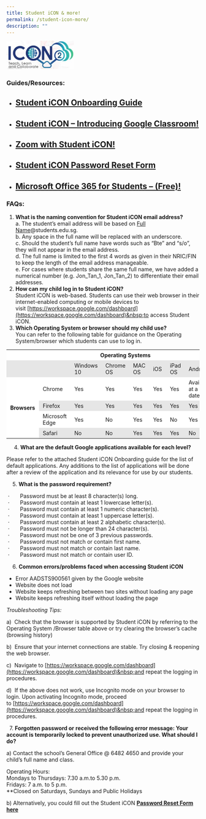 ```yaml
---
title: Student iCON & more!
permalink: /student-icon-more/
description: ""
---
```

<html>
<body>
<p><a href="https://workspace.google.com/dashboard">
<img src="/images/icon-300x125.jpg"  style="width:35%">
</a></p>
</body>
</html>

### Guides/Resources:

*   [Student iCON Onboarding Guide](/files/Student-iCON-Onboarding-Guide.pdf)
    -----------------------------------------------------------------------------------------------------------------------------
    
*   [Student iCON – Introducing&nbsp;Google&nbsp;Classroom!](/files/Student-iCON-Introducing-Google-Classroom.pdf)
    --------------------------------------------------------------------------------------------------------------------------------------------------------
    
*   [Zoom&nbsp;with Student iCON!](/files/Student_Zoom_Onboarding_Guide.pdf)
    -----------------------------------------------------------------------------------------------------------------------
    
*   [Student&nbsp;**iCON**&nbsp;Password Reset Form](https://form.gov.sg/622591f0b89fad0012ff253c)
    ------------------------------------------------------------------------------------
    
*   [Microsoft Office 365 for Students – (Free)!](/files/Microsoft_Office_365_ProPlus_Apps_Student_Guide.pdf)
    -------------------------------------------------------------------------------------------------------------------------------------------------------------
    

### FAQs:

1.  **What is the naming convention for Student iCON email address?**  
    a. The student’s email address will be based on <u>Full Name</u>@students.edu.sg.  
    b. Any space in the full name will be replaced with an underscore.  
    c. Should the student’s full name have words such as “Bte” and “s/o”, they will not appear in the email address.  
    d. The full name is limited to the first 4 words as given in their NRIC/FIN to keep the length of the email address manageable.  
    e. For cases where students share the same full name, we have added a numerical number (e.g. Jon\_Tan\_1, Jon\_Tan\_2) to differentiate their email addresses.
2.  **How can my child log in to Student iCON?**  
    Student iCON is web-based. Students can use their web browser in their internet-enabled computing or mobile devices to visit&nbsp;[https://workspace.google.com/dashboard](https://workspace.google.com/dashboard)&nbsp;to access Student iCON.
3.  **Which Operating System or browser should my child use?**  
    You can refer to the following table for guidance on the Operating System/browser which students can use to log in.&nbsp;

<table style="box-sizing: inherit; border-collapse: collapse; border-spacing: 0px; max-width: 100%; width: 792.225px;" width="640"><tbody style="box-sizing: inherit;"><tr style="box-sizing: inherit; background: rgb(255, 255, 255);"><td style="box-sizing: inherit; padding: 5px 10px; width: 111.963px;" width="41">&nbsp;</td><td style="box-sizing: inherit; padding: 5px 10px; width: 123.287px;" width="99">&nbsp;</td><td style="box-sizing: inherit; padding: 5px 10px; width: 556.975px;" width="500" colspan="6"><strong style="box-sizing: inherit; font-weight: bold;">&nbsp; &nbsp; &nbsp; &nbsp; &nbsp; &nbsp; &nbsp; &nbsp; &nbsp; Operating Systems</strong></td></tr><tr style="box-sizing: inherit; background: rgb(230, 230, 230);"><td style="box-sizing: inherit; padding: 5px 10px; width: 111.963px;">&nbsp;</td><td style="box-sizing: inherit; padding: 5px 10px; width: 123.287px;">&nbsp;</td><td style="box-sizing: inherit; padding: 5px 10px; width: 103.45px;">Windows 10</td><td style="box-sizing: inherit; padding: 5px 10px; width: 103.45px;">Chrome OS</td><td style="box-sizing: inherit; padding: 5px 10px; width: 90.7px;">MAC OS</td><td style="box-sizing: inherit; padding: 5px 10px; width: 79.3625px;">iOS</td><td style="box-sizing: inherit; padding: 5px 10px; width: 72.2625px;">iPad OS</td><td style="box-sizing: inherit; padding: 5px 10px; width: 107.75px;">Android</td></tr><tr style="box-sizing: inherit; background: rgb(255, 255, 255);"><td style="box-sizing: inherit; padding: 5px 10px; width: 111.963px;" rowspan="4"><strong style="box-sizing: inherit; font-weight: bold;">Browsers</strong></td><td style="box-sizing: inherit; padding: 5px 10px; width: 123.287px;">Chrome</td><td style="box-sizing: inherit; padding: 5px 10px; width: 103.45px;">Yes</td><td style="box-sizing: inherit; padding: 5px 10px; width: 103.45px;">Yes</td><td style="box-sizing: inherit; padding: 5px 10px; width: 90.7px;">Yes</td><td style="box-sizing: inherit; padding: 5px 10px; width: 79.3625px;">Yes</td><td style="box-sizing: inherit; padding: 5px 10px; width: 72.2625px;">Yes</td><td style="box-sizing: inherit; padding: 5px 10px; width: 107.75px;" width="79">Available at a later date</td></tr><tr style="box-sizing: inherit; background: rgb(230, 230, 230);"><td style="box-sizing: inherit; padding: 5px 10px; width: 123.287px;">Firefox</td><td style="box-sizing: inherit; padding: 5px 10px; width: 103.45px;">Yes</td><td style="box-sizing: inherit; padding: 5px 10px; width: 103.45px;">Yes</td><td style="box-sizing: inherit; padding: 5px 10px; width: 90.7px;">Yes</td><td style="box-sizing: inherit; padding: 5px 10px; width: 79.3625px;">Yes</td><td style="box-sizing: inherit; padding: 5px 10px; width: 72.2625px;">Yes</td><td style="box-sizing: inherit; padding: 5px 10px; width: 107.75px;">Yes</td></tr><tr style="box-sizing: inherit; background: rgb(255, 255, 255);"><td style="box-sizing: inherit; padding: 5px 10px; width: 123.287px;">Microsoft Edge</td><td style="box-sizing: inherit; padding: 5px 10px; width: 103.45px;">Yes</td><td style="box-sizing: inherit; padding: 5px 10px; width: 103.45px;">No</td><td style="box-sizing: inherit; padding: 5px 10px; width: 90.7px;">Yes</td><td style="box-sizing: inherit; padding: 5px 10px; width: 79.3625px;">Yes</td><td style="box-sizing: inherit; padding: 5px 10px; width: 72.2625px;">No</td><td style="box-sizing: inherit; padding: 5px 10px; width: 107.75px;">Yes</td></tr><tr style="box-sizing: inherit; background: rgb(230, 230, 230);"><td style="box-sizing: inherit; padding: 5px 10px; width: 123.287px;">Safari</td><td style="box-sizing: inherit; padding: 5px 10px; width: 103.45px;">No</td><td style="box-sizing: inherit; padding: 5px 10px; width: 103.45px;">No</td><td style="box-sizing: inherit; padding: 5px 10px; width: 90.7px;">Yes</td><td style="box-sizing: inherit; padding: 5px 10px; width: 79.3625px;">Yes</td><td style="box-sizing: inherit; padding: 5px 10px; width: 72.2625px;">Yes</td><td style="box-sizing: inherit; padding: 5px 10px; width: 107.75px;">No</td></tr></tbody></table>

&nbsp; &nbsp; &nbsp;4.&nbsp;**What are the default Google applications available for each level?**

Please refer to the attached Student iCON Onboarding guide for the list of default applications. Any additions to the list of applications will be done after a review of the application and its relevance for use by our students.

&nbsp; &nbsp; 5.&nbsp;**What is the password requirement?**&nbsp;

&nbsp;·&nbsp;&nbsp;&nbsp;&nbsp;&nbsp;&nbsp; Password must be at least 8 character(s) long.  
&nbsp;·&nbsp;&nbsp;&nbsp;&nbsp;&nbsp;&nbsp; Password must contain at least 1 lowercase letter(s).  
&nbsp;·&nbsp;&nbsp;&nbsp;&nbsp;&nbsp;&nbsp; Password must contain at least 1 numeric character(s).  
&nbsp;·&nbsp;&nbsp;&nbsp;&nbsp;&nbsp;&nbsp; Password must contain at least 1 uppercase letter(s).  
&nbsp;·&nbsp;&nbsp;&nbsp;&nbsp;&nbsp;&nbsp; Password must contain at least 2 alphabetic character(s).  
&nbsp;·&nbsp;&nbsp;&nbsp;&nbsp;&nbsp;&nbsp; Password must not be longer than 24 character(s).  
&nbsp;·&nbsp;&nbsp;&nbsp;&nbsp;&nbsp;&nbsp; Password must not be one of 3 previous passwords.  
&nbsp;·&nbsp;&nbsp;&nbsp;&nbsp;&nbsp;&nbsp; Password must not match or contain first name.  
&nbsp;·&nbsp;&nbsp;&nbsp;&nbsp;&nbsp;&nbsp; Password must not match or contain last name.  
&nbsp;·&nbsp;&nbsp;&nbsp;&nbsp;&nbsp;&nbsp; Password must not match or contain user ID.&nbsp;

&nbsp; &nbsp; 6.&nbsp;**Common errors/problems faced when accessing Student iCON**

*   Error&nbsp;AADSTS900561&nbsp;given by the Google website
*   Website does not load
*   Website keeps refreshing between two sites without loading any page
*   Website keeps refreshing itself without loading the page

_Troubleshooting Tips:_&nbsp;

a)&nbsp; Check that the browser is supported by Student iCON by referring to the Operating System /Browser table above or try clearing the browser’s cache (browsing history)

b)&nbsp; Ensure that your internet connections are stable. Try closing &amp; reopening the web browser.&nbsp;

c)&nbsp; Navigate to&nbsp;[https://workspace.google.com/dashboard](https://workspace.google.com/dashboard)&nbsp;and repeat the logging in procedures.

d)&nbsp; If the above does not work, use Incognito mode on your browser to login. Upon activating Incognito mode, proceed to&nbsp;[https://workspace.google.com/dashboard](https://workspace.google.com/dashboard)&nbsp;and repeat the logging in procedures.

&nbsp; 7.&nbsp;**Forgotten password or**&nbsp;**received the following error message: Your account is temporarily locked to prevent unauthorized use. What should I do?**

a) Contact the school’s General Office @ 6482 4650 and provide your child’s full name and class.&nbsp;

Operating Hours:&nbsp;&nbsp;  
Mondays to Thursdays: 7.30 a.m.to 5.30 p.m.  
Fridays: 7 a.m. to 5 p.m.  
\*\*Closed&nbsp;on Saturdays, Sundays and Public Holidays

b) Alternatively, you could fill out the Student iCON&nbsp;[**Password Reset Form here**](https://form.gov.sg/622591f0b89fad0012ff253c)
